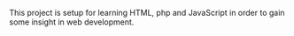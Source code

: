 This project is setup for learning HTML, php and JavaScript in order to gain some insight in web development.
